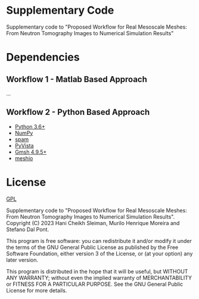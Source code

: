# Supplementary Code
Supplementary code to "Proposed Workflow for Real Mesoscale Meshes: From Neutron Tomography Images to Numerical Simulation Results"


# Dependencies
## Workflow 1 - Matlab Based Approach
...

## Workflow 2 - Python Based Approach
- [Python 3.6+](https://www.python.org/)
- [NumPy](https://www.numpy.org)
- [spam](https://ttk.gricad-pages.univ-grenoble-alpes.fr/spam/index.html)
- [PyVista](https://docs.pyvista.org/)
- [Gmsh 4.9.5+](https://gmsh.info/)
- [meshio](https://github.com/nschloe/meshio)

# License
[GPL](https://github.com/TomoToFE/supp_code_mesoscale_mesh/blob/master/LICENSE)

Supplementary code to "Proposed Workflow for Real Mesoscale Meshes: From Neutron Tomography Images to Numerical Simulation Results". Copyright (C) 2023 Hani Cheikh Sleiman, Murilo Henrique Moreira and Stefano Dal Pont.

This program is free software: you can redistribute it and/or modify it under the terms of the GNU General Public License as published by the Free Software Foundation, either version 3 of the License, or (at your option) any later version.

This program is distributed in the hope that it will be useful, but WITHOUT ANY WARRANTY; without even the implied warranty of MERCHANTABILITY or FITNESS FOR A PARTICULAR PURPOSE.  See the GNU General Public License for more details.
